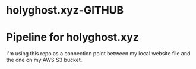 # holyghost.xyz-GITHUB
<h1>Pipeline for holyghost.xyz</h1>
<p>I'm using this repo as a connection point between my local website file and the one on my AWS S3 bucket.</s>

